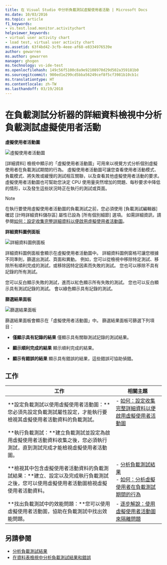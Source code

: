 ```yaml
---
title: 在 Visual Studio 中分析負載測試虛擬使用者活動 | Microsoft Docs
ms.date: 10/03/2016
ms.topic: article
f1_keywords:
- vs.test.load.monitor.activitychart
helpviewer_keywords:
- virtual user activity chart
- load test, virtual user activity chart
ms.assetid: 63f4bd42-3cfb-4eee-af68-e8334976539e
author: gewarren
ms.author: gewarren
manager: ghogen
ms.technology: vs-ide-test
ms.openlocfilehash: 149c56f5100c8a9e92108970d29d502a359181b0
ms.sourcegitcommit: 900ed1e299cd5bba56249cef8f5cf3981b10cb1c
ms.translationtype: HT
ms.contentlocale: zh-TW
ms.lasthandoff: 03/19/2018
---
```

# <a name="analyzing-load-test-virtual-user-activity-in-the-details-view-of-the-load-test-analyzer"></a>在負載測試分析器的詳細資料檢視中分析負載測試虛擬使用者活動

**虛擬使用者活動圖**

 ![虛擬使用者活動圖](../test/media/virtual_actchart.png "Virtual_ActChart")

 [詳細資料] 檢視中顯示的「虛擬使用者活動圖」可用來以視覺方式分析個別虛擬使用者在負載測試期間的行為。 虛擬使用者活動圖可讓您查看使用者活動模式、負載模式、將失敗或緩慢的測試相互關聯，以及查看其他虛擬使用者活動的要求。 虛擬使用者活動圖也可幫助您決定 CPU 使用量突然增加的問題、每秒要求中降低的情形，以及發生這些狀況時正在執行的測試或頁面。

> [!NOTE]
> 在執行要使用虛擬使用者活動圖的負載測試之前，您必須使用 [負載測試編輯器] 確認 [計時詳細資料儲存區] 屬性已設為 [所有個別細節] 選項。 如需詳細資訊，請參閱[如何：設定收集完整詳細資料以便啟用虛擬使用者活動圖](../test/how-to-configure-load-tests-to-collect-full-details.md)。

 **詳細資料圖例面板**

 ![詳細資料圖例面板](../test/media/ltest_detailslegend.png "LTest_DetailsLegend")

 詳細資料圖例面板會顯示在虛擬使用者活動圖中。 詳細資料圖例窗格可讓您根據不同準則，篩選出測試、頁面和異動。 例如，您可以從檢視中移除特定測試、移除所有順利完成的測試，或移除因特定因素而失敗的測試。 您也可以移除不具有記錄的所有測試。

 您可以反白顯示失敗的測試，進而以紅色顯示所有失敗的測試。 您也可以反白顯示具有測試記錄的測試。 會以綠色顯示具有記錄的測試。

 **篩選結果面板**

 ![篩選結果面板](../test/media/ltest_filterresults.png "LTest_FilterResults")

 篩選結果面板會顯示在「虛擬使用者活動圖」中。 篩選結果面板可篩選下列項目：

-   **僅顯示具有記錄的結果** 僅顯示具有關聯測試記錄的測試結果。

-   **顯示順利完成的結果** 顯示順利完成的結果。

-   **顯示有錯誤的結果** 顯示具有錯誤的結果，這些錯誤可協助偵錯。

## <a name="tasks"></a>工作

|工作|相關主題|
|-----------|-----------------------|
|**設定負載測試以使用虛擬使用者活動圖：**您必須先設定負載測試屬性設定，才能執行要檢視其虛擬使用者活動資料的負載測試。|-   [如何：設定收集完整詳細資料以便啟用虛擬使用者活動圖](../test/how-to-configure-load-tests-to-collect-full-details.md)|
|**執行負載測試：**建立負載測試並設定為啟用虛擬使用者活動資料收集之後，您必須執行測試，直到測試完成才能檢視虛擬使用者活動圖。||
|**檢視其中包含虛擬使用者活動資料的負載測試結果：**建立、設定以及完成執行負載測試之後，您可以使用虛擬使用者活動圖檢視虛擬使用者活動資料。|-   [分析負載測試結果](../test/analyze-load-test-results-using-the-load-test-analyzer.md)<br />-   [如何：分析虛擬使用者在負載測試期間的行為](../test/how-to-analyze-virtual-user-activity-during-a-load-test.md)|
|**找出負載測試中的效能問題：**您可以使用虛擬使用者活動圖，協助在負載測試中找出效能問題。|-   [逐步解說：使用虛擬使用者活動圖來隔離問題](../test/walkthrough-use-the-virtual-user-activity-chart-to-isolate-issues.md)|

## <a name="see-also"></a>另請參閱

- [分析負載測試結果](../test/analyze-load-test-results-using-the-load-test-analyzer.md)
- [在資料表檢視中分析負載測試結果和錯誤](../test/analyze-load-test-results-and-errors-in-the-tables-view.md)
